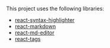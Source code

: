 This project uses the following libraries:

-  [react-syntax-highlighter](https://github.com/react-syntax-highlighter/react-syntax-highlighter)
-  [react-markdown](https://github.com/remarkjs/react-markdown)
-  [react-md-editor](https://uiwjs.github.io/react-md-editor/)
-  [react-tags](https://github.com/react-tags/react-tags)
